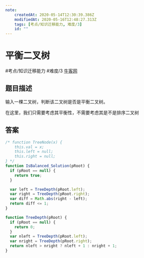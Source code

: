 ```yaml
---
note:
    createdAt: 2020-05-14T12:30:39.386Z
    modifiedAt: 2020-05-16T12:48:27.313Z
    tags: [考点/知识迁移能力, 难度/3]
    id: ""
---
```

# 平衡二叉树
#考点/知识迁移能力 #难度/3 [牛客网](https://www.nowcoder.com/practice/8b3b95850edb4115918ecebdf1b4d222?tpId=13&tqId=11192&tPage=1&rp=1&ru=/ta/coding-interviews&qru=/ta/coding-interviews/question-ranking)
<!-- @crossnote.comment "id":"bf1db5a2-8e2d-4dc2-aa83-fa00e72c910c" -->  
## 题目描述
输入一棵二叉树，判断该二叉树是否是平衡二叉树。

在这里，我们只需要考虑其平衡性，不需要考虑其是不是排序二叉树

## 答案

```javascript
/* function TreeNode(x) {
    this.val = x;
    this.left = null;
    this.right = null;
} */
function IsBalanced_Solution(pRoot) {
  if (pRoot == null) {
    return true;
  }

  var left = TreeDepth(pRoot.left);
  var right = TreeDepth(pRoot.right);
  var diff = Math.abs(right - left);
  return diff <= 1;
}

function TreeDepth(pRoot) {
  if (pRoot == null) {
    return 0;
  }
  var nleft = TreeDepth(pRoot.left);
  var nright = TreeDepth(pRoot.right);
  return nleft > nright ? nleft + 1 : nright + 1;
}
```


